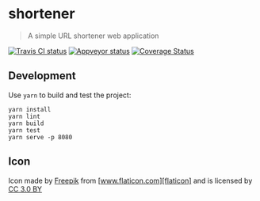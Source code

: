 # shortener

> A simple URL shortener web application

[![Travis CI status][travis-badge]][travis]
[![Appveyor status][appveyor-badge]][appveyor]
[![Coverage Status][coverage-badge]][coverage]

## Development

Use `yarn` to build and test the project:

```
yarn install
yarn lint
yarn build
yarn test
yarn serve -p 8080
```

## Icon

Icon made by [Freepik][freepik] from [www.flaticon.com][flaticon] and is licensed by [CC 3.0 BY][cc-3-0-BY]

[travis]: https://travis-ci.org/mattyclarkson/shortener "TravisCI"
[travis-badge]: https://travis-ci.org/mattyclarkson/shortener.svg?branch=master "TravisCI"
[appveyor]: https://ci.appveyor.com/project/mattyclarkson/shortener/branch/master "Appveyor"
[appveyor-badge]: https://ci.appveyor.com/api/projects/status/0000000000000000/branch/master?svg=true "Appveyor"
[coverage]: https://coveralls.io/github/mattyclarkson/shortener?branch=master "Coveralls"
[coverage-badge]: https://coveralls.io/repos/github/mattyclarkson/shortener/badge.svg?branch=master "Coveralls"
[freepik]: http://www.freepik.com "Freepik"
[flaticon]: https:/www.flaticon.com "FlatIcon"
[cc-3-0-BY]: http://creativecommons.org/licenses/by/3.0/ "Creative Commons BY 3.0"
